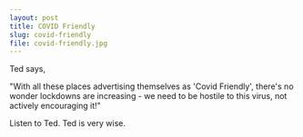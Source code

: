 ```yaml
---
layout: post
title: COVID Friendly
slug: covid-friendly
file: covid-friendly.jpg
---
```


Ted says, 

"With all these places advertising themselves as 'Covid Friendly', there's no wonder lockdowns are increasing - we need to be hostile to this virus, not actively encouraging it!"

Listen to Ted.
Ted is very wise.
